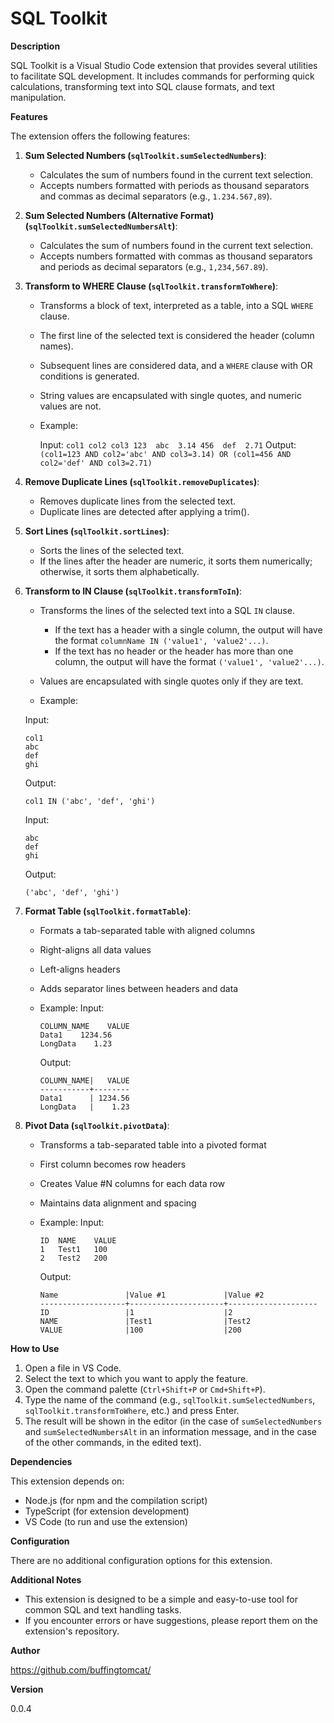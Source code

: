 # SQL Toolkit

**Description**

SQL Toolkit is a Visual Studio Code extension that provides several utilities to facilitate SQL development. It includes commands for performing quick calculations, transforming text into SQL clause formats, and text manipulation.

**Features**

The extension offers the following features:

1.  **Sum Selected Numbers (`sqlToolkit.sumSelectedNumbers`)**:
    *   Calculates the sum of numbers found in the current text selection.
    *   Accepts numbers formatted with periods as thousand separators and commas as decimal separators (e.g., `1.234.567,89`).

2.  **Sum Selected Numbers (Alternative Format) (`sqlToolkit.sumSelectedNumbersAlt`)**:
    *   Calculates the sum of numbers found in the current text selection.
    *   Accepts numbers formatted with commas as thousand separators and periods as decimal separators (e.g., `1,234,567.89`).

3.  **Transform to WHERE Clause (`sqlToolkit.transformToWhere`)**:
    *   Transforms a block of text, interpreted as a table, into a SQL `WHERE` clause.
    *   The first line of the selected text is considered the header (column names).
    *   Subsequent lines are considered data, and a `WHERE` clause with OR conditions is generated.
    *   String values are encapsulated with single quotes, and numeric values are not.

    *   Example:
        
        Input:
            ```
            col1 col2 col3
            123  abc  3.14
            456  def  2.71
            ```
        Output:
            ```
            (col1=123 AND col2='abc' AND col3=3.14)
            OR
            (col1=456 AND col2='def' AND col3=2.71)
            ```

4.  **Remove Duplicate Lines (`sqlToolkit.removeDuplicates`)**:
    *   Removes duplicate lines from the selected text.
    *   Duplicate lines are detected after applying a trim().

5.  **Sort Lines (`sqlToolkit.sortLines`)**:
    *   Sorts the lines of the selected text.
    *   If the lines after the header are numeric, it sorts them numerically; otherwise, it sorts them alphabetically.

6.  **Transform to IN Clause (`sqlToolkit.transformToIn`)**:
    *   Transforms the lines of the selected text into a SQL `IN` clause.
        *   If the text has a header with a single column, the output will have the format `columnName IN ('value1', 'value2'...)`.
        *   If the text has no header or the header has more than one column, the output will have the format `('value1', 'value2'...)`.
    *   Values are encapsulated with single quotes only if they are text.

    *   Example:
    
    Input:
    ```
    col1
    abc
    def
    ghi
    ```
    Output:
    ```
    col1 IN ('abc', 'def', 'ghi')
    ```
    
    Input:
    ```
    abc
    def
    ghi
    ```
    Output:
    ```
    ('abc', 'def', 'ghi')
    ```
7. **Format Table (`sqlToolkit.formatTable`)**:
   * Formats a tab-separated table with aligned columns
   * Right-aligns all data values
   * Left-aligns headers
   * Adds separator lines between headers and data

   * Example:
     Input:
     ```
     COLUMN_NAME    VALUE
     Data1    1234.56
     LongData    1.23
     ```
     Output:
     ```
     COLUMN_NAME|   VALUE
     -----------+--------
     Data1      | 1234.56
     LongData   |    1.23
     ```

8. **Pivot Data (`sqlToolkit.pivotData`)**:
   * Transforms a tab-separated table into a pivoted format
   * First column becomes row headers
   * Creates Value #N columns for each data row
   * Maintains data alignment and spacing

   * Example:
     Input:
     ```
     ID  NAME    VALUE
     1   Test1   100
     2   Test2   200
     ```
     Output:
     ```
     Name               |Value #1             |Value #2             
     -------------------+---------------------+--------------------
     ID                 |1                    |2                   
     NAME               |Test1                |Test2               
     VALUE              |100                  |200                 
     ```
**How to Use**

1.  Open a file in VS Code.
2.  Select the text to which you want to apply the feature.
3.  Open the command palette (`Ctrl+Shift+P` or `Cmd+Shift+P`).
4.  Type the name of the command (e.g., `sqlToolkit.sumSelectedNumbers`, `sqlToolkit.transformToWhere`, etc.) and press Enter.
5.  The result will be shown in the editor (in the case of `sumSelectedNumbers` and `sumSelectedNumbersAlt` in an information message, and in the case of the other commands, in the edited text).

**Dependencies**

This extension depends on:

*   Node.js (for npm and the compilation script)
*   TypeScript (for extension development)
*   VS Code (to run and use the extension)

**Configuration**

There are no additional configuration options for this extension.

**Additional Notes**

*   This extension is designed to be a simple and easy-to-use tool for common SQL and text handling tasks.
*   If you encounter errors or have suggestions, please report them on the extension's repository.

**Author**

https://github.com/buffingtomcat/

**Version**

0.0.4
